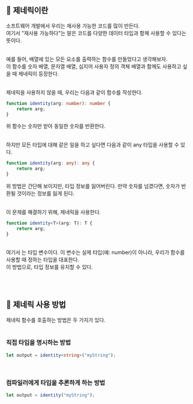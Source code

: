## 🐽 제네릭이란

소프트웨어 개발에서 우리는 재사용 가능한 코드를 많이 만든다.<br/>
여기서 "재사용 가능하다"는 말은 코드를 다양한 데이터 타입과 함께 사용할 수 있다는 뜻이다.<br/><br/> 

예를 들어, 배열에 있는 모든 요소를 출력하는 함수를 만들었다고 생각해보자.<br/>
이 함수를 숫자 배열, 문자열 배열, 심지어 사용자 정의 객체 배열과 함께도 사용하고 싶을 때 제네릭이 등장한다.<br/><br/>


제네릭을 사용하지 않을 때, 우리는 다음과 같이 함수를 작성한다.

```TypeScript
function identity(arg: number): number {
    return arg;
}
```
위 함수는 숫자만 받아 동일한 숫자를 반환한다.<br/><br/>

하지만 모든 타입에 대해 같은 일을 하고 싶다면 다음과 같이 any 타입을 사용할 수 있다.

```TypeScript
function identity(arg: any): any {
    return arg;
}
```
위 방법은 간단해 보이지만, 타입 정보를 잃어버린다. 만약 숫자를 넘겼다면, 숫자가 반환될 것이라는 정보를 잃게 된다.<br/><br/>

이 문제를 해결하기 위해, 제네릭을 사용한다.

```TypeScript
function identity<T>(arg: T): T {
    return arg;
}
```

<br/>
여기서 <T>는 타입 변수이다. 이 변수는 실제 타입(예: number)이 아니라, 우리가 함수를 사용할 때 정하는 타입을 대표한다.<br/>
이 방법으로, 타입 정보를 유지할 수 있다.

<br/> <br/>

## 🐽 제네릭 사용 방법
제네릭 함수를 호출하는 방법은 두 가지가 있다.<br/><br/>

### 직접 타입을 명시하는 방법

```TypeScript
let output = identity<string>("myString");
```

<br/>

### 컴파일러에게 타입을 추론하게 하는 방법

```TypeScript
let output = identity("myString");
```
